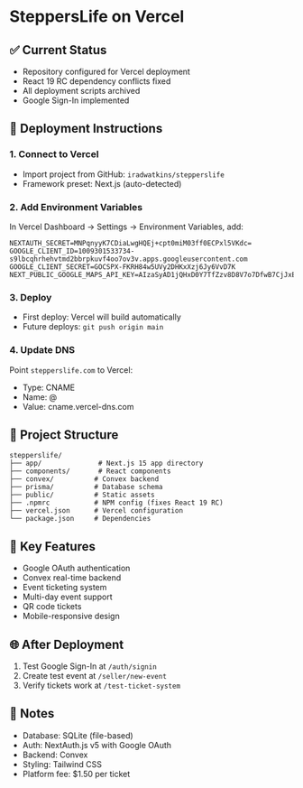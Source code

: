 # SteppersLife on Vercel

## ✅ Current Status
- Repository configured for Vercel deployment
- React 19 RC dependency conflicts fixed
- All deployment scripts archived
- Google Sign-In implemented

## 🚀 Deployment Instructions

### 1. Connect to Vercel
- Import project from GitHub: `iradwatkins/stepperslife`
- Framework preset: Next.js (auto-detected)

### 2. Add Environment Variables
In Vercel Dashboard → Settings → Environment Variables, add:

```
NEXTAUTH_SECRET=MNPqnyyK7CDiaLwgHQEj+cpt0miM03ff0ECPxl5VKdc=
GOOGLE_CLIENT_ID=1009301533734-s9lbcqhrhehvtmd2bbrpkuvf4oo7ov3v.apps.googleusercontent.com
GOOGLE_CLIENT_SECRET=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
NEXT_PUBLIC_GOOGLE_MAPS_API_KEY=AIzaSyAD1jQHxD0Y7TfZzv8D8V7o7DfwB7CjJxE
```

### 3. Deploy
- First deploy: Vercel will build automatically
- Future deploys: `git push origin main`

### 4. Update DNS
Point `stepperslife.com` to Vercel:
- Type: CNAME
- Name: @
- Value: cname.vercel-dns.com

## 📁 Project Structure
```
stepperslife/
├── app/              # Next.js 15 app directory
├── components/       # React components
├── convex/          # Convex backend
├── prisma/          # Database schema
├── public/          # Static assets
├── .npmrc           # NPM config (fixes React 19 RC)
├── vercel.json      # Vercel configuration
└── package.json     # Dependencies
```

## 🔧 Key Features
- Google OAuth authentication
- Convex real-time backend
- Event ticketing system
- Multi-day event support
- QR code tickets
- Mobile-responsive design

## 🌐 After Deployment
1. Test Google Sign-In at `/auth/signin`
2. Create test event at `/seller/new-event`
3. Verify tickets work at `/test-ticket-system`

## 📝 Notes
- Database: SQLite (file-based)
- Auth: NextAuth.js v5 with Google OAuth
- Backend: Convex
- Styling: Tailwind CSS
- Platform fee: $1.50 per ticket